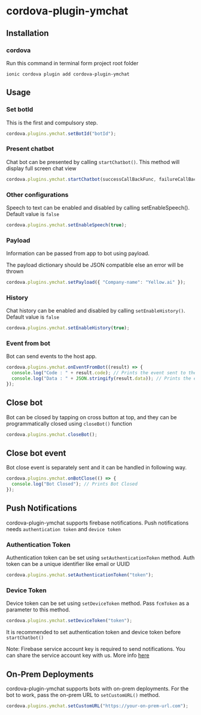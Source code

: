 # cordova-plugin-ymchat

## Installation

### cordova

Run this command in terminal form project root folder

```
ionic cordova plugin add cordova-plugin-ymchat
```

## Usage

### Set botId

This is the first and compulsory step.

```javascript
cordova.plugins.ymchat.setBotId("botId");
```

### Present chatbot

Chat bot can be presented by calling `startChatbot()`. This method will display full screen chat view

```javascript
cordova.plugins.ymchat.startChatbot(successCallBackFunc, failureCallBackFunc);
```

### Other configurations

Speech to text can be enabled and disabled by calling setEnableSpeech(). Default value is `false`

```javascript
cordova.plugins.ymchat.setEnableSpeech(true);
```

### Payload

Information can be passed from app to bot using payload.

The payload dictionary should be JSON compatible else an error will be thrown

```javascript
cordova.plugins.ymchat.setPayload({ "Company-name": "Yellow.ai" });
```

### History

Chat history can be enabled and disabled by calling `setEnableHistory()`. Default value is `false`

```javascript
cordova.plugins.ymchat.setEnableHistory(true);
```

### Event from bot

Bot can send events to the host app.

```javascript
cordova.plugins.ymchat.onEventFromBot((result) => {
  console.log("Code : " + result.code); // Prints the event sent to the chat bot
  console.log("Data : " + JSON.stringify(result.data)); // Prints the event sent to the chat bot
});
```

## Close bot

Bot can be closed by tapping on cross button at top, and they can be programmatically closed using `closeBot()` function

```javascript
cordova.plugins.ymchat.closeBot();
```

## Close bot event

Bot close event is separately sent and it can be handled in following way.

```javascript
cordova.plugins.ymchat.onBotClose(() => {
  console.log("Bot Closed"); // Prints Bot Closed
});
```

## Push Notifications

cordova-plugin-ymchat supports firebase notifications. Push notifications needs `authentication token` and `device token`

### Authentication Token

Authentication token can be set using `setAuthenticationToken` method. Auth token can be a unique identifier like email or UUID

```javascript
cordova.plugins.ymchat.setAuthenticationToken("token");
```

### Device Token

Device token can be set using `setDeviceToken` method. Pass `fcmToken` as a parameter to this method.

```javascript
cordova.plugins.ymchat.setDeviceToken("token");
```

It is recommended to set authentication token and device token before `startChatbot()`

Note: Firebase service account key is required to send notifications. You can share the service account key with us. More info [here](https://developers.google.com/assistant/engagement/notifications#get_a_service_account_key)

## On-Prem Deployments

cordova-plugin-ymchat supports bots with on-prem deployments. For the bot to work, pass the on-prem URL to `setCustomURL()` method.

```javascript
cordova.plugins.ymchat.setCustomURL("https://your-on-prem-url.com");
```
